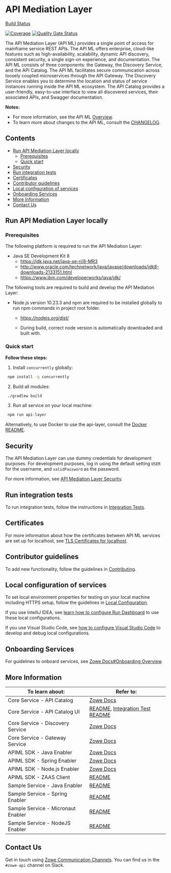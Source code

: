 # API Mediation Layer

[Build Status](https://wash.zowe.org:8443/job/API_Mediation/job/master/)

[![Coverage](https://sonarcloud.io/api/project_badges/measure?project=zowe_api-layer&metric=coverage)](https://sonarcloud.io/dashboard?id=zowe_api-layer)
[![Quality Gate Status](https://sonarcloud.io/api/project_badges/measure?project=zowe_api-layer&metric=alert_status)](https://sonarcloud.io/dashboard?id=zowe_api-layer)

The API Mediation Layer (API ML) provides a single point of access for mainframe service REST APIs. The API ML offers enterprise, cloud-like features such as high-availability, scalability, dynamic API discovery, consistent security, a single sign-on experience, and documentation. The API ML consists of three components: the Gateway, the Discovery Service, and the API Catalog. The API ML facilitates secure communication across loosely coupled microservices through the API Gateway. The Discovery Service enables you to determine the location and status of service instances running inside the API ML ecosystem. The API Catalog provides a user-friendly, easy-to-use interface to view all discovered services, their associated APIs, and Swagger documentation.

**Notes:** 
* For more information, see the API ML [Overview](https://docs.zowe.org/stable/getting-started/overview.html#api-mediation-layer).
* To learn more about changes to the API ML, consult the [CHANGELOG](CHANGELOG.md).

## Contents

  * [Run API Mediation Layer locally](#run-api-mediation-layer-locally)
    + [Prerequisites](#prerequisites)
    + [Quick start](#quick-start)
  * [Security](#security)
  * [Run integration tests](#run-integration-tests)
  * [Certificates](#certificates)
  * [Contributor guidelines](#contributor-guidelines)
  * [Local configuration of services](#local-configuration-of-services)
  * [Onboarding Services](#onboarding-services)
  * [More Information](#more-information)
  * [Contact Us](#contact-us)

## Run API Mediation Layer locally

### Prerequisites

The following platform is required to run the API Mediation Layer:

* Java SE Development Kit 8 
    * <https://jdk.java.net/java-se-ri/8-MR3> 
    * <http://www.oracle.com/technetwork/java/javase/downloads/jdk8-downloads-2133151.html> 
    * <https://www.ibm.com/developerworks/java/jdk/>

The following tools are required to build and develop the API Mediation Layer:

* Node.js version 10.23.3 and npm are required to be installed globally to run npm commands in project root folder.
  
    * <https://nodejs.org/dist/>
    
    * During build, correct node version is automatically downloaded and built with.

### Quick start

**Follow these steps:**

1. Install `concurrently` globally:

  ```sh
   npm install -g concurrently
   ```

2. Build all modules:

  ```sh
   ./gradlew build
   ```

3. Run all service on your local machine:

  ```sh
   npm run api-layer
   ```

Alternatively, to use Docker to use the api-layer, consult the [Docker README](docker/README.md).

## Security

The API Mediation Layer can use dummy credentials for development purposes. For development purposes, log in using the default setting `USER` for the username, and `validPassword` as the password.   

For more information, see [API Mediation Layer Security](https://docs.zowe.org/stable/extend/extend-apiml/api-mediation-security.html).

## Run integration tests

To run integration tests, follow the instructions in [Integration Tests](integration-tests/README.md).

## Certificates

For more information about how the certificates between API ML services are set up for localhost, see [TLS Certificates for localhost](keystore/README.md).

## Contributor guidelines
To add new functionality, follow the guidelines in [Contributing](CONTRIBUTING.md).

## Local configuration of services

To set local environment properties for testing on your local machine including HTTPS setup, follow the guidelines in [Local Configuration](docs/local-configuration.md).

If you use IntelliJ IDEA, see [learn how to configure Run Dashboard](docs/idea-setup.md) to use these local configurations.

If you use Visual Studio Code, see [how to configure Visual Studio Code](docs/vscode-setup.md) to develop and debug local configurations.

## Onboarding Services

For guidelines to onboard services, see [Zowe Docs#Onboarding Overview](https://docs.zowe.org/stable/extend/extend-apiml/onboard-overview.html).

## More Information

| To learn about:                       | Refer to:                                                                                                                                                                             |
|---------------------------------------|-----------------------------------------------------------------------------------------------------------------------------------------------------------------------------------------|
| Core Service - API Catalog            | [Zowe Docs](https://docs.zowe.org/stable/getting-started/overview.html#api-mediation-layer)                                                                                                          |
|       Core Service - API Catalog UI   | [README](api-catalog-ui/frontend/README.md), [Integration Test README](api-catalog-ui/frontend/src/integration-tests/README.md)       |
| Core Service - Discovery Service      | [Zowe Docs](https://docs.zowe.org/stable/getting-started/overview.html#api-mediation-layer)                                                                                                          |
| Core Service - Gateway Service        | [Zowe Docs](https://docs.zowe.org/stable/getting-started/overview.html#api-mediation-layer)                                                                                                          |
| APIML SDK - Java Enabler              | [Zowe Docs](https://docs.zowe.org/stable/extend/extend-apiml/onboard-plain-java-enabler.html)                                                                                                        |
| APIML SDK - Spring Enabler            | [Zowe Docs](https://docs.zowe.org/stable/extend/extend-apiml/onboard-spring-boot-enabler.html)                                                                                                       |
| APIML SDK - Node.js Enabler           | [Zowe Docs](https://docs.zowe.org/stable/extend/extend-apiml/onboard-nodejs-enabler.html)                                                                                                       |
| APIML SDK - ZAAS Client               | [README](zaas-client/README.md)                                                                                                                                                         |
| Sample Service - Java Enabler         | [README](onboarding-enabler-java-sample-app/README.md)                                                                                                                                  |
|       Sample Service - Spring Enabler | [README](onboarding-enabler-spring-sample-app/README.md)                                                                                                                            |
|       Sample Service - Micronaut Enabler | [README](onboarding-enabler-micronaut-sample-app/README.md)                                                                                                                            |
|       Sample Service - NodeJS Enabler | [README](onboarding-enabler-nodejs-sample-app/README.md)                                                                                                                            |

## Contact Us

Get in touch using [Zowe Communication Channels](https://github.com/zowe/community/blob/master/README.md#communication-channels). You can find us in the `#zowe-api` channel on Slack.
